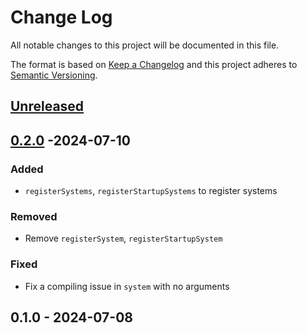 # Change Log
All notable changes to this project will be documented in this file.

The format is based on [Keep a Changelog](http://keepachangelog.com/)
and this project adheres to [Semantic Versioning](http://semver.org/).

## [Unreleased]

## [0.2.0] -2024-07-10
### Added
- `registerSystems`, `registerStartupSystems` to register systems

### Removed
- Remove `registerSystem`, `registerStartupSystem`

### Fixed
- Fix a compiling issue in `system` with no arguments

## 0.1.0 - 2024-07-08

[Unreleased]: https://github.com/glassesneo/ecslib/compare/0.2.0...HEAD
[0.2.0]: https://github.com/glassesneo/ecslib/compare/0.1.0...0.2.0
